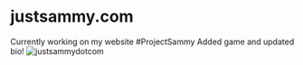 # justsammy.com
Currently working on my website #ProjectSammy
Added game and updated bio!
![justsammydotcom](https://github.com/SammyCode002/justsammy.com/assets/139438647/7bbdd634-3c8b-4bf0-974b-75108665aa96)
